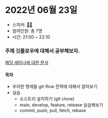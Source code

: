 # 2022년 06월 23일 
 * 스피커: [🐻‍❄️](https://github.com/lgvv)
 * 참여인원: 총 7명 
 * 시간: 21:00 ~ 22:10

### 주제 깃플로우에 대해서 공부해보자.
[해당 세미나에 대한 문서](https://rldd.tistory.com/450)

#### 목차 
 * 우아한 형제들 git-flow 전략에 대해서 알아보기
 * 실습
    * 소스트리 설치하기 (git clone)
    * main, develop, feature, release 실습해보기
    * commit, push, pull, fetch, rebase 
